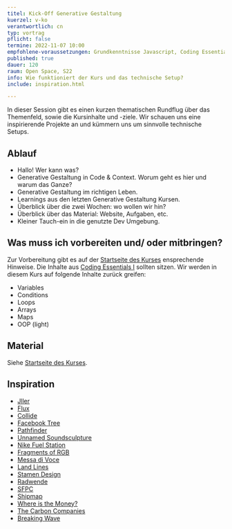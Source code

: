 ```yaml
---
titel: Kick-Off Generative Gestaltung
kuerzel: v-ko
verantwortlich: cn
typ: vortrag
pflicht: false
termine: 2022-11-07 10:00
empfohlene-voraussetzungen: Grundkenntnisse Javascript, Coding Essentials I
published: true
dauer: 120
raum: Open Space, S22
info: Wie funktioniert der Kurs und das technische Setup?
include: inspiration.html

---
```


In dieser Session gibt es einen kurzen thematischen Rundflug über das Themenfeld, sowie die Kursinhalte und -ziele. Wir schauen uns eine inspirierende Projekte an und kümmern uns um sinnvolle technische Setups.

## Ablauf
- Hallo! Wer kann was?
- Generative Gestaltung in Code & Context. Worum geht es hier und warum das Ganze?
- Generative Gestaltung im richtigen Leben.
- Learnings aus den letzten Generative Gestaltung Kursen.
- Überblick über die zwei Wochen: wo wollen wir hin?
- Überblick über das Material: Website, Aufgaben, etc.
- Kleiner Tauch-ein in die genutzte Dev Umgebung.


## Was muss ich vorbereiten und/ oder mitbringen?
Zur Vorbereitung gibt es auf der [Startseite des Kurses](/generative-gestaltung/#vorbereitung) ensprechende Hinweise. Die Inhalte aus [Coding Essentials I](https://staff.pages.coco.study/ce01/learning-materials/) sollten sitzen. Wir werden in diesem Kurs auf folgende Inhalte zurück greifen:

- Variables
- Conditions
- Loops
- Arrays
- Maps
- OOP (light)


## Material
Siehe [Startseite des Kurses](/generative-gestaltung/#vorbereitung).

## Inspiration
- [Jller](https://www.allesblinkt.com/projects/iller/)
- [Flux](https://onformative.com/work/ibm-flux)
- [Collide](https://onformative.com/work/collide)
- [Facebook Tree](https://onformative.com/work/4010-facebook-tree)
- [Pathfinder](https://onformative.com/work/pathfinder)
- [Unnamed Soundsculpture](https://onformative.com/work/unnamed-soundsculpture)
- [Nike Fuel Station](https://onformative.com/work/nike-fuel-station)
- [Fragments of RGB](https://onformative.com/work/fragments-of-rgb)
- [Messa di Voce](https://vimeo.com/2892576)
- [Land Lines](https://lines.chromeexperiments.com/)
- [Stamen Design](https://stamen.com/work/)
- [Radwende](https://www.s-v.de/de/produkte/radwende/)
- [SFPC](https://vimeo.com/159313947)
- [Shipmap](https://www.shipmap.org/)
- [Where is the Money?](https://www.theguardian.com/global-development-professionals-network/ng-interactive/2015/nov/19/who-saves-the-least-money-financial-exclusion-around-the-world-interactive-borrowing-savings-finance)
- [The Carbon Companies](https://www.theguardian.com/environment/interactive/2013/nov/20/which-fossil-fuel-companies-responsible-climate-change-interactive)
- [Breaking Wave](https://www.vice.com/de/article/9anevd/ueber-800-kugeln-springen-in-dieser-kinetischen-skulptur-muehelos-zwischen-ordnung-und-chaos-hin-und-her)

